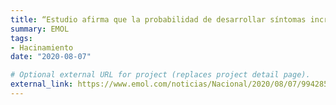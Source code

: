 ```yaml
---
title: “Estudio afirma que la probabilidad de desarrollar síntomas incrementa en las comunas con hacinamiento alto”
summary: EMOL
tags:
- Hacinamiento
date: "2020-08-07"

# Optional external URL for project (replaces project detail page).
external_link: https://www.emol.com/noticias/Nacional/2020/08/07/994285/estudio-desarrollo-sintomas-comunas-hacinamiento.html
---
```

